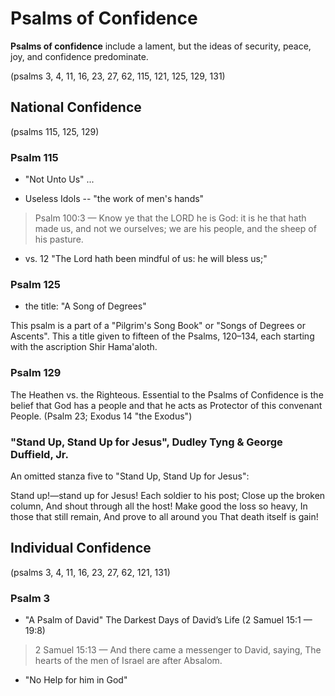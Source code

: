 # Psalms of Confidence

**Psalms of confidence** include a lament, but the ideas of security, peace, joy, and confidence predominate. 

(psalms 3, 4, 11, 16, 23, 27, 62, 115, 121, 125, 129, 131)

## National Confidence

(psalms 115, 125, 129)

### Psalm 115

- "Not Unto Us" ... 

- Useless Idols -- "the work of men's hands"

> Psalm 100:3 &mdash; Know ye that the LORD he is God: it is he that hath made us, and not we ourselves; we are his people, and the sheep of his pasture.
 
- vs. 12 "The Lord hath been mindful of us: he will bless us;"

### Psalm 125

- the title: "A Song of Degrees"

This psalm is a part of a "Pilgrim's Song Book" or "Songs of Degrees or Ascents". This a title given to fifteen of the Psalms, 120–134, each starting with the ascription Shir Hama'aloth.

### Psalm 129

The Heathen vs. the Righteous. Essential to the Psalms of Confidence is the belief that God has a people and that he acts as Protector of this convenant People. (Psalm 23; Exodus 14 "the Exodus")

### "Stand Up, Stand Up for Jesus", Dudley Tyng & George Duffield, Jr.

An omitted stanza five to "Stand Up, Stand Up for Jesus":

Stand up!—stand up for Jesus!
Each soldier to his post;
Close up the broken column,
And shout through all the host!
Make good the loss so heavy,
In those that still remain,
And prove to all around you
That death itself is gain!

## Individual Confidence

(psalms 3, 4, 11, 16, 23, 27, 62, 121, 131)

### Psalm 3

- "A Psalm of David" The Darkest Days of David’s Life (2 Samuel 15:1 &mdash; 19:8)

> 2 Samuel 15:13 &mdash; And there came a messenger to David, saying, The hearts of the men of Israel are after Absalom. 

- "No Help for him in God"